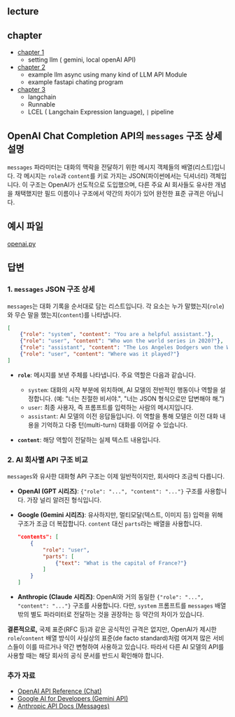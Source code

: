 ## lecture 

## chapter 

- [chapter 1](./chap01/1.asyncawait.py)
  - setting llm ( gemini, local openAI API)
- [chapter 2](./chap02/add_web_interface.py)
  - example llm async using many kind of LLM API Module 
  - example fastapi chating program
- [chapter 3](./chap03/README.md)
  - langchain 
  - Runnable
  - LCEL ( Langchain Expression language), `|` pipeline


## OpenAI Chat Completion API의 `messages` 구조 상세 설명

`messages` 파라미터는 대화의 맥락을 전달하기 위한 메시지 객체들의 배열(리스트)입니다. 각 메시지는 `role`과 `content`를 키로 가지는 JSON(파이썬에서는 딕셔너리) 객체입니다. 이 구조는 OpenAI가 선도적으로 도입했으며, 다른 주요 AI 회사들도 유사한 개념을 채택했지만 필드 이름이나 구조에서 약간의 차이가 있어 완전한 표준 규격은 아닙니다.

## 예시 파일

[openai.py](file:///Users/donghun2/workspace/machine_learning/ua/openai.py)

## 답변

### 1. `messages` JSON 구조 상세

`messages`는 대화 기록을 순서대로 담는 리스트입니다. 각 요소는 누가 말했는지(`role`)와 무슨 말을 했는지(`content`)를 나타냅니다.

```json
[
    {"role": "system", "content": "You are a helpful assistant."},
    {"role": "user", "content": "Who won the world series in 2020?"},
    {"role": "assistant", "content": "The Los Angeles Dodgers won the World Series in 2020."},
    {"role": "user", "content": "Where was it played?"}
]
```

-   **`role`**: 메시지를 보낸 주체를 나타냅니다. 주요 역할은 다음과 같습니다.
    -   `system`: 대화의 시작 부분에 위치하며, AI 모델의 전반적인 행동이나 역할을 설정합니다. (예: "너는 친절한 비서야.", "너는 JSON 형식으로만 답변해야 해.")
    -   `user`: 최종 사용자, 즉 프롬프트를 입력하는 사람의 메시지입니다.
    -   `assistant`: AI 모델의 이전 응답들입니다. 이 역할을 통해 모델은 이전 대화 내용을 기억하고 다중 턴(multi-turn) 대화를 이어갈 수 있습니다.

-   **`content`**: 해당 역할이 전달하는 실제 텍스트 내용입니다.

### 2. AI 회사별 API 구조 비교

`messages`와 유사한 대화형 API 구조는 이제 일반적이지만, 회사마다 조금씩 다릅니다.

-   **OpenAI (GPT 시리즈)**: `{"role": "...", "content": "..."}` 구조를 사용합니다. 가장 널리 알려진 형식입니다.

-   **Google (Gemini 시리즈)**: 유사하지만, 멀티모달(텍스트, 이미지 등) 입력을 위해 구조가 조금 더 복잡합니다. `content` 대신 `parts`라는 배열을 사용합니다.
    ```json
    "contents": [
        {
            "role": "user",
            "parts": [
                {"text": "What is the capital of France?"}
            ]
        }
    ]
    ```

-   **Anthropic (Claude 시리즈)**: OpenAI와 거의 동일한 `{"role": "...", "content": "..."}` 구조를 사용합니다. 다만, `system` 프롬프트를 `messages` 배열 밖의 별도 파라미터로 전달하는 것을 권장하는 등 약간의 차이가 있습니다.

**결론적으로,** 국제 표준(RFC 등)과 같은 공식적인 규격은 없지만, OpenAI가 제시한 `role`/`content` 배열 방식이 사실상의 표준(de facto standard)처럼 여겨져 많은 서비스들이 이를 따르거나 약간 변형하여 사용하고 있습니다. 따라서 다른 AI 모델의 API를 사용할 때는 해당 회사의 공식 문서를 반드시 확인해야 합니다.

### 추가 자료

-   [OpenAI API Reference (Chat)](https://platform.openai.com/docs/api-reference/chat)
-   [Google AI for Developers (Gemini API)](https://ai.google.dev/docs/gemini_api_overview)
-   [Anthropic API Docs (Messages)](https://docs.anthropic.com/claude/reference/messages_post)

